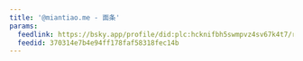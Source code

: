 ```yaml
---
title: '@miantiao.me - 面条'
params:
  feedlink: https://bsky.app/profile/did:plc:hcknifbh5swmpvz4sv67k4t7/rss
  feedid: 370314e7b4e94ff178faf58318fec14b
---
```

